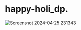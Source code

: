 # happy-holi_dp.
![Screenshot 2024-04-25 231343](https://github.com/Dhruvp20/happy-holi_dp_github.io/assets/116091801/298b2ebd-5c2f-4130-a83e-6e81c48fb7ac)

